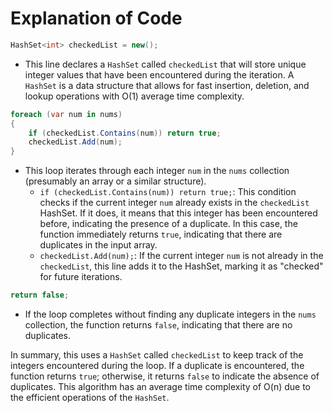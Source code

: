# Explanation of Code

```csharp
HashSet<int> checkedList = new();
```

- This line declares a `HashSet` called `checkedList` that will store unique integer values that have been encountered
  during the iteration. A `HashSet` is a data structure that allows for fast insertion, deletion, and lookup operations
  with O(1) average time complexity.

```csharp
foreach (var num in nums)
{
    if (checkedList.Contains(num)) return true;
    checkedList.Add(num);
}
```

- This loop iterates through each integer `num` in the `nums` collection (presumably an array or a similar structure).
    - `if (checkedList.Contains(num)) return true;`: This condition checks if the current integer `num` already exists
      in the `checkedList` HashSet. If it does, it means that this integer has been encountered before, indicating the
      presence of a duplicate. In this case, the function immediately returns `true`, indicating that there are
      duplicates in the input array.
    - `checkedList.Add(num);`: If the current integer `num` is not already in the `checkedList`, this line adds it to
      the HashSet, marking it as "checked" for future iterations.

```csharp
return false;
```

- If the loop completes without finding any duplicate integers in the `nums` collection, the function returns `false`,
  indicating that there are no duplicates.

In summary, this uses a `HashSet` called `checkedList` to keep track of the integers encountered during the loop. If a
duplicate is encountered, the function returns `true`; otherwise, it returns `false` to indicate the absence of
duplicates. This algorithm has an average time complexity of O(n) due to the efficient operations of the `HashSet`.